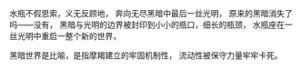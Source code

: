 水瓶不假思索，义无反顾地，
奔向无尽黑暗中最后一丝光明，
原来的黑暗消失了吗——没有，
黑暗与光明的边界被封印到小小的瓶口，细长的瓶颈，
水瓶座在一丝光明中重启一整个新的世界，

黑暗世界是比喻，是指摩羯建立的牢固机制性，
流动性被保守力量牢牢卡死。